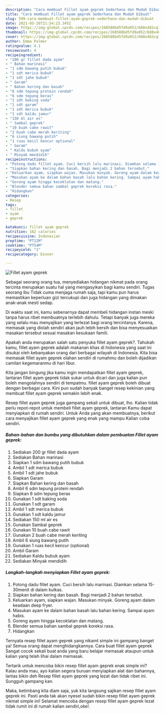 ```yaml
---
description: "Cara membuat Fillet ayam geprek Sederhana dan Mudah Dibuat"
title: "Cara membuat Fillet ayam geprek Sederhana dan Mudah Dibuat"
slug: 599-cara-membuat-fillet-ayam-geprek-sederhana-dan-mudah-dibuat
date: 2021-05-26T21:54:23.345Z
image: https://img-global.cpcdn.com/recipes/268588bd5fd9a952/680x482cq70/fillet-ayam-geprek-foto-resep-utama.jpg
thumbnail: https://img-global.cpcdn.com/recipes/268588bd5fd9a952/680x482cq70/fillet-ayam-geprek-foto-resep-utama.jpg
cover: https://img-global.cpcdn.com/recipes/268588bd5fd9a952/680x482cq70/fillet-ayam-geprek-foto-resep-utama.jpg
author: Emma Palmer
ratingvalue: 4.1
reviewcount: 4
recipeingredient:
- "200 gr fillet dada ayam"
- " Bahan marinasi"
- "1 sdm bawang putih bubuk"
- "1 sdt merica bubuk"
- "1 sdt jahe bubuk"
- " Garam"
- " Bahan kering dan basah"
- "6 sdm tepung protein rendah"
- "6 sdm tepung beras"
- "1 sdt baking soda"
- "1 sdt garam"
- "1 sdt merica bubuk"
- "1 sdt kaldu jamur"
- "150 ml air es"
- " Sambal geprek"
- "10 buah cabe rawit"
- "2 buah cabe merah keriting"
- "6 siung bawang putih"
- "1 ruas kecil kencur optional"
- " Garam"
- " Kaldu bubuk ayam"
- " Minyak mendidih"
recipeinstructions:
- "Potong dadu fillet ayam. Cuci bersih lalu marinasi. Diamkan selama 15-30menit di dalam kulkas."
- "Siapkan bahan kering dan basah. Bagi menjadi 2 bahan tersebut."
- "Keluarkan ayam, siapkan wajan. Masukan minyak. Goreng ayam dalam keadaan deep fryer."
- "Masukan ayam ke dalam bahan basah lalu bahan kering. Sampai ayam habis."
- "Goreng ayam hingga kecoklatan dan matang."
- "Blender semua bahan sambal geprek koreksi rasa."
- "Hidangkan"
categories:
- Resep
tags:
- fillet
- ayam
- geprek

katakunci: fillet ayam geprek 
nutrition: 162 calories
recipecuisine: Indonesian
preptime: "PT12M"
cooktime: "PT54M"
recipeyield: "1"
recipecategory: Dinner

---
```



![Fillet ayam geprek](https://img-global.cpcdn.com/recipes/268588bd5fd9a952/680x482cq70/fillet-ayam-geprek-foto-resep-utama.jpg)

Sebagai seorang orang tua, menyediakan hidangan nikmat pada orang tercinta merupakan suatu hal yang mengasyikan bagi kamu sendiri. Tugas seorang ibu Tidak cuma menjaga rumah saja, tapi kamu pun harus memastikan keperluan gizi tercukupi dan juga hidangan yang dimakan anak-anak mesti sedap.

Di waktu  saat ini, kamu sebenarnya dapat membeli hidangan instan meski tanpa harus ribet membuatnya terlebih dahulu. Tetapi banyak juga mereka yang selalu mau menyajikan yang terlezat bagi orang tercintanya. Karena, memasak yang diolah sendiri akan jauh lebih bersih dan bisa menyesuaikan masakan tersebut sesuai masakan kesukaan famili. 



Apakah anda merupakan salah satu penyuka fillet ayam geprek?. Tahukah kamu, fillet ayam geprek adalah makanan khas di Indonesia yang saat ini disukai oleh kebanyakan orang dari berbagai wilayah di Indonesia. Kita bisa memasak fillet ayam geprek olahan sendiri di rumahmu dan boleh dijadikan camilan kegemaranmu di hari libur.

Kita jangan bingung jika kamu ingin mendapatkan fillet ayam geprek, lantaran fillet ayam geprek tidak sukar untuk dicari dan juga kalian pun boleh mengolahnya sendiri di tempatmu. fillet ayam geprek boleh dibuat dengan berbagai cara. Kini pun sudah banyak banget resep kekinian yang membuat fillet ayam geprek semakin lebih enak.

Resep fillet ayam geprek juga gampang sekali untuk dibuat, lho. Kalian tidak perlu repot-repot untuk membeli fillet ayam geprek, lantaran Kamu dapat menyiapkan di rumah sendiri. Untuk Anda yang akan membuatnya, berikut cara menyajikan fillet ayam geprek yang enak yang mampu Kalian coba sendiri.

<!--inarticleads1-->

##### Bahan-bahan dan bumbu yang dibutuhkan dalam pembuatan Fillet ayam geprek:

1. Sediakan 200 gr fillet dada ayam
1. Sediakan  Bahan marinasi
1. Siapkan 1 sdm bawang putih bubuk
1. Ambil 1 sdt merica bubuk
1. Ambil 1 sdt jahe bubuk
1. Siapkan  Garam
1. Siapkan  Bahan kering dan basah
1. Ambil 6 sdm tepung protein rendah
1. Siapkan 6 sdm tepung beras
1. Gunakan 1 sdt baking soda
1. Gunakan 1 sdt garam
1. Ambil 1 sdt merica bubuk
1. Gunakan 1 sdt kaldu jamur
1. Sediakan 150 ml air es
1. Gunakan  Sambal geprek
1. Gunakan 10 buah cabe rawit
1. Gunakan 2 buah cabe merah keriting
1. Ambil 6 siung bawang putih
1. Gunakan 1 ruas kecil kencur (optional)
1. Ambil  Garam
1. Sediakan  Kaldu bubuk ayam
1. Sediakan  Minyak mendidih




<!--inarticleads2-->

##### Langkah-langkah menyiapkan Fillet ayam geprek:

1. Potong dadu fillet ayam. Cuci bersih lalu marinasi. Diamkan selama 15-30menit di dalam kulkas.
1. Siapkan bahan kering dan basah. Bagi menjadi 2 bahan tersebut.
1. Keluarkan ayam, siapkan wajan. Masukan minyak. Goreng ayam dalam keadaan deep fryer.
1. Masukan ayam ke dalam bahan basah lalu bahan kering. Sampai ayam habis.
1. Goreng ayam hingga kecoklatan dan matang.
1. Blender semua bahan sambal geprek koreksi rasa.
1. Hidangkan




Ternyata resep fillet ayam geprek yang nikamt simple ini gampang banget ya! Semua orang dapat menghidangkannya. Cara buat fillet ayam geprek Sangat cocok sekali buat anda yang baru belajar memasak ataupun untuk kalian yang telah lihai dalam memasak.

Tertarik untuk mencoba bikin resep fillet ayam geprek enak simple ini? Kalau anda mau, ayo kalian segera buruan menyiapkan alat dan bahannya, lantas bikin deh Resep fillet ayam geprek yang lezat dan tidak ribet ini. Sungguh gampang kan. 

Maka, ketimbang kita diam saja, yuk kita langsung sajikan resep fillet ayam geprek ini. Pasti anda tak akan nyesel sudah bikin resep fillet ayam geprek nikmat simple ini! Selamat mencoba dengan resep fillet ayam geprek lezat tidak rumit ini di rumah kalian sendiri,oke!.

